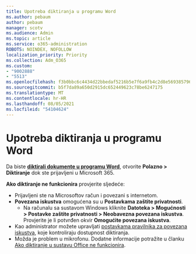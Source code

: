 ```yaml
---
title: Upotreba diktiranja u programu Word
ms.author: pebaum
author: pebaum
manager: scotv
ms.audience: Admin
ms.topic: article
ms.service: o365-administration
ROBOTS: NOINDEX, NOFOLLOW
localization_priority: Priority
ms.collection: Adm_O365
ms.custom:
- "9002888"
- "5513"
ms.openlocfilehash: f3b0bbc6c4434d22bbedaf5216b5e7f6a9fb4c2d8e569385796e0da6732fe21a
ms.sourcegitcommit: b5f7da89a650d2915dc652449623c78be6247175
ms.translationtype: MT
ms.contentlocale: hr-HR
ms.lasthandoff: 08/05/2021
ms.locfileid: "54104624"
---
```

# <a name="use-dictation-in-word"></a>Upotreba diktiranja u programu Word

Da biste **[diktirali dokumente u programu Word](https://support.office.com/article/dictate-your-documents-in-word-3876e05f-3fcc-418f-b8ab-db7ce0d11d3c)**, otvorite **Polazno > Diktiranje** dok ste prijavljeni u Microsoft 365.

**Ako diktiranje ne funkcionira** provjerite sljedeće:

- Prijavljeni ste na Microsoftov račun i povezani s internetom.
- **Povezana iskustva** omogućena su u **Postavkama zaštite privatnosti**. 
    - Na računalu sa sustavom Windows kliknite **Datoteka > Mogućnosti > Postavke zaštite privatnosti > Neobavezna povezana iskustva**. Provjerite je li potvrđen okvir **Omogućite povezana iskustva**.
- Kao administrator možete upravljati [postavkama pravilnika za povezana iskustva](https://docs.microsoft.com/deployoffice/privacy/manage-privacy-controls#policy-settings-for-connected-experiences), koje kontroliraju dostupnost diktiranja.
- Možda je problem u mikrofonu. Dodatne informacije potražite u članku [Ako diktiranje u sustavu Office ne funkcionira](https://support.office.com/article/If-dictation-in-Office-isn-t-working-3a740b4a-19d5-461c-b59a-d82172707fd4#OfficeVersion=Web).

